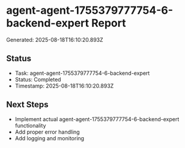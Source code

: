 # agent-agent-1755379777754-6-backend-expert Report

Generated: 2025-08-18T16:10:20.893Z

## Status
- Task: agent-agent-1755379777754-6-backend-expert
- Status: Completed
- Timestamp: 2025-08-18T16:10:20.893Z

## Next Steps
- Implement actual agent-agent-1755379777754-6-backend-expert functionality
- Add proper error handling
- Add logging and monitoring
